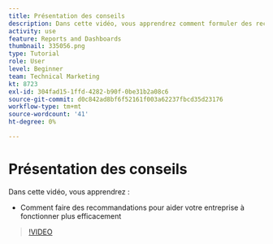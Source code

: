 ```yaml
---
title: Présentation des conseils
description: Dans cette vidéo, vous apprendrez comment formuler des recommandations pour aider votre entreprise à fonctionner plus efficacement dans [!DNL  Workfront].
activity: use
feature: Reports and Dashboards
thumbnail: 335056.png
type: Tutorial
role: User
level: Beginner
team: Technical Marketing
kt: 8723
exl-id: 304fad15-1ffd-4282-b90f-0be31b2a08c6
source-git-commit: d0c842ad8bf6f52161f003a62237fbcd35d23176
workflow-type: tm+mt
source-wordcount: '41'
ht-degree: 0%

---
```


# Présentation des conseils

Dans cette vidéo, vous apprendrez :

* Comment faire des recommandations pour aider votre entreprise à fonctionner plus efficacement

>[!VIDEO](https://video.tv.adobe.com/v/335056/?quality=12)
